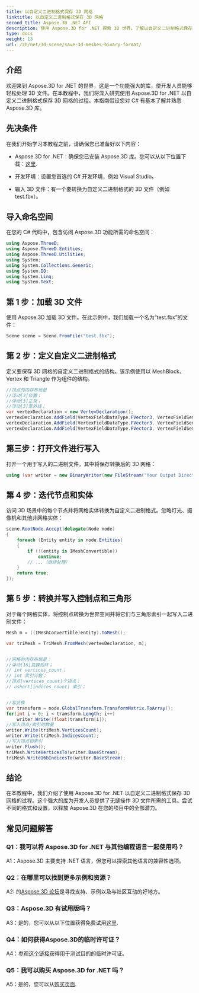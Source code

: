 ```yaml
---
title: 以自定义二进制格式保存 3D 网格
linktitle: 以自定义二进制格式保存 3D 网格
second_title: Aspose.3D .NET API
description: 使用 Aspose.3D for .NET 探索 3D 世界。了解以自定义二进制格式保存网格。
type: docs
weight: 13
url: /zh/net/3d-scene/save-3d-meshes-binary-format/
---
```

## 介绍

欢迎来到 Aspose.3D for .NET 的世界，这是一个功能强大的库，使开发人员能够轻松处理 3D 文件。在本教程中，我们将深入研究使用 Aspose.3D for .NET 以自定义二进制格式保存 3D 网格的过程。本指南假设您对 C# 有基本了解并熟悉 Aspose.3D 库。

## 先决条件

在我们开始学习本教程之前，请确保您已准备好以下内容：

-  Aspose.3D for .NET：确保您已安装 Aspose.3D 库。您可以从以下位置下载：[这里](https://releases.aspose.com/3d/net/).

- 开发环境：设置您首选的 C# 开发环境，例如 Visual Studio。

- 输入 3D 文件：有一个要转换为自定义二进制格式的 3D 文件（例如 test.fbx）。

## 导入命名空间

在您的 C# 代码中，包含访问 Aspose.3D 功能所需的命名空间：

```csharp
using Aspose.ThreeD;
using Aspose.ThreeD.Entities;
using Aspose.ThreeD.Utilities;
using System;
using System.Collections.Generic;
using System.IO;
using System.Linq;
using System.Text;
```

## 第 1 步：加载 3D 文件

使用 Aspose.3D 加载 3D 文件。在此示例中，我们加载一个名为“test.fbx”的文件：

```csharp
Scene scene = Scene.FromFile("test.fbx");
```

## 第 2 步：定义自定义二进制格式

定义要保存 3D 网格的自定义二进制格式的结构。该示例使用以 MeshBlock、Vertex 和 Triangle 作为组件的结构。

```csharp
//顶点的内存布局是
//浮动[3]位置；
//浮动[3]正常；
//浮动[3]紫外线；
var vertexDeclaration = new VertexDeclaration();
vertexDeclaration.AddField(VertexFieldDataType.FVector3, VertexFieldSemantic.Position);
vertexDeclaration.AddField(VertexFieldDataType.FVector3, VertexFieldSemantic.Normal);
vertexDeclaration.AddField(VertexFieldDataType.FVector3, VertexFieldSemantic.UV);

```

## 第三步：打开文件进行写入

打开一个用于写入的二进制文件，其中将保存转换后的 3D 网格：

```csharp
using (var writer = new BinaryWriter(new FileStream("Your Output Directory" + "Save3DMeshesInCustomBinaryFormat_out", FileMode.Create, FileAccess.Write)))
```

## 第 4 步：迭代节点和实体

访问 3D 场景中的每个节点并将网格实体转换为自定义二进制格式。忽略灯光、摄像机和其他非网格实体：

```csharp
scene.RootNode.Accept(delegate(Node node)
{
    foreach (Entity entity in node.Entities)
    {
        if (!(entity is IMeshConvertible))
            continue;
        // ...（继续处理）
    }
    return true;
});
```

## 第 5 步：转换并写入控制点和三角形

对于每个网格实体，将控制点转换为世界空间并将它们与三角形索引一起写入二进制文件：

```csharp
Mesh m = ((IMeshConvertible)entity).ToMesh();

var triMesh = TriMesh.FromMesh(vertexDeclaration, m);


//网格的内存布局是：
//浮动[16]变换矩阵；
// int vertices_count；
// int 索引计数；
//顶点[vertices_count]个顶点；
// ushort[indices_count] 索引；


//写变换
var transform = node.GlobalTransform.TransformMatrix.ToArray();
for(int i = 0; i < transform.Length; i++)
    writer.Write((float)transform[i]);
//写入顶点/索引的数量
writer.Write(triMesh.VerticesCount);
writer.Write(triMesh.IndicesCount);
//写入顶点和索引
writer.Flush();
triMesh.WriteVerticesTo(writer.BaseStream);
triMesh.Write16bIndicesTo(writer.BaseStream);

```

## 结论

在本教程中，我们介绍了使用 Aspose.3D for .NET 以自定义二进制格式保存 3D 网格的过程。这个强大的库为开发人员提供了无缝操作 3D 文件所需的工具。尝试不同的格式和设置，以释放 Aspose.3D 在您的项目中的全部潜力。

## 常见问题解答

### Q1：我可以将 Aspose.3D for .NET 与其他编程语言一起使用吗？

A1：Aspose.3D 主要支持 .NET 语言，但您可以探索其他语言的兼容性选项。

### Q2：在哪里可以找到更多示例和资源？

 A2: 的[Aspose.3D 论坛](https://forum.aspose.com/c/3d/18)是寻找支持、示例以及与社区互动的好地方。

### Q3：Aspose.3D 有试用版吗？

 A3：是的，您可以从以下位置获得免费试用[这里](https://releases.aspose.com/).

### Q4：如何获得Aspose.3D的临时许可证？

 A4：参观[这个链接](https://purchase.aspose.com/temporary-license/)获得用于测试目的的临时许可证。

### Q5：我可以购买 Aspose.3D for .NET 吗？

 A5：是的，您可以从[购买页面](https://purchase.aspose.com/buy).